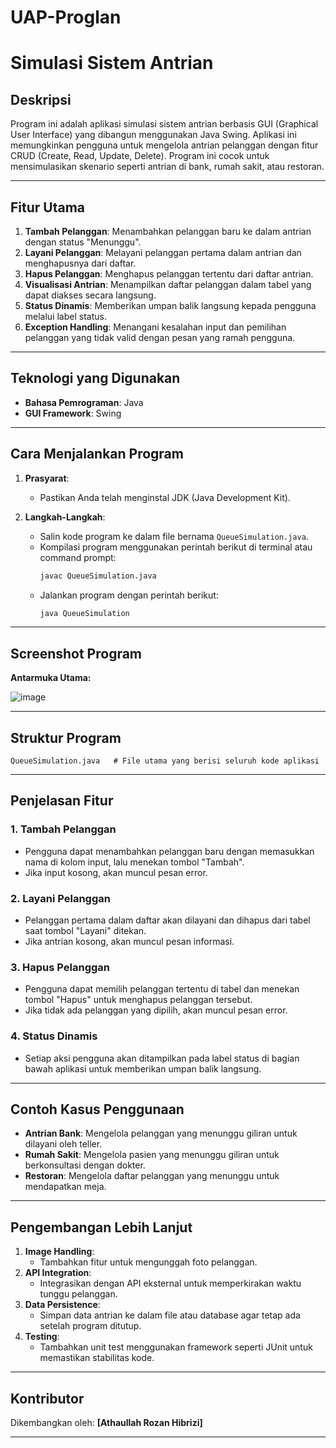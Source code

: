 # UAP-Proglan
# Simulasi Sistem Antrian

## Deskripsi
Program ini adalah aplikasi simulasi sistem antrian berbasis GUI (Graphical User Interface) yang dibangun menggunakan Java Swing. Aplikasi ini memungkinkan pengguna untuk mengelola antrian pelanggan dengan fitur CRUD (Create, Read, Update, Delete). Program ini cocok untuk mensimulasikan skenario seperti antrian di bank, rumah sakit, atau restoran.

---

## Fitur Utama
1. **Tambah Pelanggan**: Menambahkan pelanggan baru ke dalam antrian dengan status "Menunggu".
2. **Layani Pelanggan**: Melayani pelanggan pertama dalam antrian dan menghapusnya dari daftar.
3. **Hapus Pelanggan**: Menghapus pelanggan tertentu dari daftar antrian.
4. **Visualisasi Antrian**: Menampilkan daftar pelanggan dalam tabel yang dapat diakses secara langsung.
5. **Status Dinamis**: Memberikan umpan balik langsung kepada pengguna melalui label status.
6. **Exception Handling**: Menangani kesalahan input dan pemilihan pelanggan yang tidak valid dengan pesan yang ramah pengguna.

---

## Teknologi yang Digunakan
- **Bahasa Pemrograman**: Java
- **GUI Framework**: Swing

---

## Cara Menjalankan Program
1. **Prasyarat**:
    - Pastikan Anda telah menginstal JDK (Java Development Kit).

2. **Langkah-Langkah**:
    - Salin kode program ke dalam file bernama `QueueSimulation.java`.
    - Kompilasi program menggunakan perintah berikut di terminal atau command prompt:
      ```bash
      javac QueueSimulation.java
      ```
    - Jalankan program dengan perintah berikut:
      ```bash
      java QueueSimulation
      ```

---

## Screenshot Program
**Antarmuka Utama:**

![image](https://github.com/user-attachments/assets/7c05b7ae-a399-4cd3-9907-234e6f4144c2)


---

## Struktur Program
```plaintext
QueueSimulation.java   # File utama yang berisi seluruh kode aplikasi
```

---

## Penjelasan Fitur
### 1. Tambah Pelanggan
- Pengguna dapat menambahkan pelanggan baru dengan memasukkan nama di kolom input, lalu menekan tombol "Tambah".
- Jika input kosong, akan muncul pesan error.

### 2. Layani Pelanggan
- Pelanggan pertama dalam daftar akan dilayani dan dihapus dari tabel saat tombol "Layani" ditekan.
- Jika antrian kosong, akan muncul pesan informasi.

### 3. Hapus Pelanggan
- Pengguna dapat memilih pelanggan tertentu di tabel dan menekan tombol "Hapus" untuk menghapus pelanggan tersebut.
- Jika tidak ada pelanggan yang dipilih, akan muncul pesan error.

### 4. Status Dinamis
- Setiap aksi pengguna akan ditampilkan pada label status di bagian bawah aplikasi untuk memberikan umpan balik langsung.

---

## Contoh Kasus Penggunaan
- **Antrian Bank**: Mengelola pelanggan yang menunggu giliran untuk dilayani oleh teller.
- **Rumah Sakit**: Mengelola pasien yang menunggu giliran untuk berkonsultasi dengan dokter.
- **Restoran**: Mengelola daftar pelanggan yang menunggu untuk mendapatkan meja.

---

## Pengembangan Lebih Lanjut
1. **Image Handling**:
    - Tambahkan fitur untuk mengunggah foto pelanggan.
2. **API Integration**:
    - Integrasikan dengan API eksternal untuk memperkirakan waktu tunggu pelanggan.
3. **Data Persistence**:
    - Simpan data antrian ke dalam file atau database agar tetap ada setelah program ditutup.
4. **Testing**:
    - Tambahkan unit test menggunakan framework seperti JUnit untuk memastikan stabilitas kode.

---

## Kontributor
Dikembangkan oleh: **[Athaullah Rozan Hibrizi]**

---



